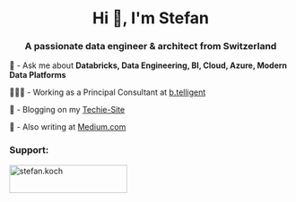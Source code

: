 <h1 align="center">Hi 👋, I'm Stefan</h1>
<h3 align="center">A passionate data engineer & architect from Switzerland</h3>

💬 - Ask me about **Databricks, Data Engineering, BI, Cloud, Azure, Modern Data Platforms**

👨🏼‍💻 - Working as a Principal Consultant at <a href="https://www.btelligent.com/"> b.telligent</a>

📖 - Blogging on my <a href="https://stefanko.ch">Techie-Site</a>

📝 - Also writing at <a href="https://medium.com/@stefanko-ch">Medium.com</a>

<h3 align="left">Support:</h3>
<p><a href="https://www.buymeacoffee.com/stefan.koch"> <img align="left" src="https://cdn.buymeacoffee.com/buttons/v2/default-yellow.png" height="50" width="210" alt="stefan.koch" /></a></p><br><br>

